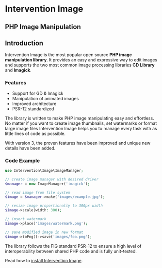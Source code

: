 # Intervention Image
## PHP Image Manipulation

## Introduction

Intervention Image is the most popular open source **PHP image manipulation library**. It provides an easy and expressive way to edit images and supports the two most common image processing libraries **GD Library** and **Imagick**.

### Features

- Support for GD & Imagick
- Manipulation of animated images
- Improved architecture
- PSR-12 standardized

The library is written to make PHP image manipulating easy and effortless. No matter if you want to create image thumbnails, set watermarks or format large image files Intervention Image helps you to manage every task with as little lines of code as possible.

With version 3, the proven features have been improved and unique new details have been added. 

### Code Example

```php
use Intervention\Image\ImageManager;

// create image manager with desired driver
$manager = new ImageManager('imagick');

// read image from file system
$image = $manager->make('images/example.jpg');

// resize image proportionally to 300px width
$image->scale(width: 300);

// insert watermark
$image->place('images/watermark.png');

// save modified image in new format 
$image->toPng()->save('images/foo.png');

```

The library follows the FIG standard PSR-12 to ensure a high level of interoperability between shared PHP code and is fully unit-tested.

Read how to [install Intervention Image](/).